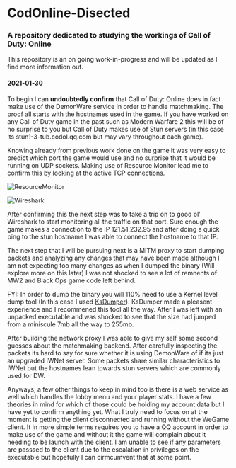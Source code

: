 # CodOnline-Disected
### A repository dedicated to studying the workings of Call of Duty: Online

This repository is an on going work-in-progress and will be updated as I find more information out.

#### 2021-01-30

To begin I can __undoubtedly confirm__ that Call of Duty: Online does in fact make use of the DemonWare service in order to handle matchmaking. The proof all starts with the hostnames used in the game. If you have worked on any Call of Duty game in the past such as Modern Warfare 2 this will be of no surprise to you but Call of Duty makes use of Stun servers (in this case its stun1-3-tub.codol.qq.com but may vary throughout each game).

Knowing already from previous work done on the game it was very easy to predict which port the game would use and no surprise that it would be running on UDP sockets. Making use of Resource Monitor lead me to confirm this by looking at the active TCP connections.

![ResourceMonitor](https://i.imgur.com/oMmmOmL.png)

![Wireshark](https://i.imgur.com/8HyQWUa.png)

After confirming this the next step was to take a trip on to good ol' Wireshark to start monitoring all the traffic on that port. Sure enough the game makes a connection to the IP 121.51.232.95 and after doing a quick ping to the stun hostname I was able to connect the hostname to that IP.

The next step that I will be pursuing next is a MITM proxy to start dumping packets and analyzing any changes that may have been made although I am not expecting too many changes as when I dumped the binary (Will explore more on this later) I was not shocked to see a lot of remnents of MW2 and Black Ops game code left behind.

FYI: In order to dump the binary you will 110% need to use a Kernel level dump tool (In this case I used [KsDumper](https://github.com/EquiFox/KsDumper)). KsDumper made a pleasent experience and I recommened this tool all the way. After I was left with an unpacked executable and was shocked to see that the size had jumped from a miniscule 7mb all the way to 255mb.

After building the network proxy I was able to give my self some second guesses about the matchmaking backend. After carefully inspecting the packets its hard to say for sure whether it is using DemonWare of if its just an upgraded IWNet server. Some packets share similar characteristics to IWNet but the hostnames lean towards stun servers which are commonly used for DW.

Anyways, a few other things to keep in mind too is there is a web service as well which handles the lobby menu and your player stats. I have a few theories in mind for which of those could be holding my account data but I have yet to confirm anything yet. What I truly need to focus on at the moment is getting the client disconnected and running without the WeGame client. It in more simple terms requires you to have a QQ account in order to make use of the game and without it the game will complain about it needing to be launch with the client. I am unable to see if any parameters are passsed to the client due to the escalation in privileges on the executable but hopefully I can cirmcumvent that at some point.

